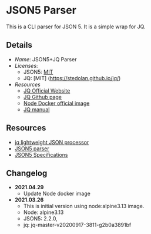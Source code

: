 # JSON5 Parser
This is a CLI parser for JSON 5. It is a simple wrap for JQ.

## Details
- *Name*: JSON5+JQ Parser
- *Licenses*:
  - JSON5: [MIT](https://github.com/json5/json5/blob/master/LICENSE.md)
  - JQ: [MIT] (https://stedolan.github.io/jq/)
- *Resources*
  - [JQ Official Website](https://stedolan.github.io/jq/)
  - [JQ Github page](https://github.com/stedolan/jq)
  - [Node Docker official image](https://hub.docker.com/_/node)
  - [JQ manual](https://stedolan.github.io/jq/manual/)

## Resources
- [jq lightweight JSON processor](https://stedolan.github.io/jq/)
- [JSON5 parser](https://json5.org/)
- [JSON5 Specifications](https://spec.json5.org/)

## Changelog
- **2021.04.29**
  - Update Node docker image
- **2021.03.26**
  - This is initial version using node:alpine3.13 image.
  - Node: alpine3.13
  - JSON5: 2.2.0,
  - jq: jq-master-v20200917-3811-g2b0a3891bf
